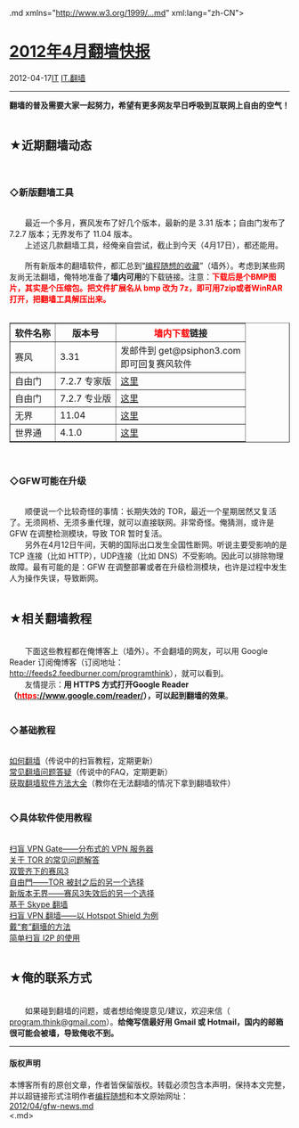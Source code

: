 <!DOCTYPE.md>
.md xmlns="http://www.w3.org/1999/...md" xml:lang="zh-CN">
<head>
<meta http-equiv="Content-Type" content="text.md; charset=utf-8" />
<meta name="generator" content="Python script by program.think@gmail.com" />
<meta name="provider" content="program-think.blogspot.com" />
<link type="text/css" rel="stylesheet" href="../../css/program-think.css" />
<title>2012年4月翻墙快报 - 编程随想的博客</title>
</head>
<body>
<div id="main" style="width:100%;">
<h1><a href="../../index.md" title="回到首页">2012年4月翻墙快报</a></h1>
<div class="post-info"><span class="date-header">2012-04-17</span><a href="../../tags/IT.md" class="tag">IT</a> <a href="../../tags/IT.E7BFBBE5A299.md" class="tag">IT.翻墙</a> </div>
<hr>
<div class="post">
<b>翻墙的普及需要大家一起努力，希望有更多网友早日呼吸到互联网上自由的空气！</b><br /><br /><h2>★近期翻墙动态</h2><br /><h3>◇新版翻墙工具</h3><br />&#12288;&#12288;最近一个多月，赛风发布了好几个版本，最新的是 3.31 版本；自由门发布了 7.2.7 版本；无界发布了 11.04 版本。<br />&#12288;&#12288;上述这几款翻墙工具，经俺亲自尝试，截止到今天（4月17日），都还能用。<br /><br />&#12288;&#12288;所有新版本的翻墙软件，都汇总到“<a href="https://code.google.com/p/program-think/wiki/Software" target="_blank">编程随想的收藏</a>”（墙外）。考虑到某些网友尚无法翻墙，俺特地准备了<b>墙内可用</b>的下载链接。注意：<font color="red"><b>下载后是个BMP图片，其实是个压缩包。把文件扩展名从 bmp 改为 7z，即可用7zip或者WinRAR打开，把翻墙工具解压出来。</b></font><a name='more'></a><!--program-think--><br /><br /><table border="1" cellspacing="0"><tr><th>软件名称</th><th>版本号</th><th><font color="red">墙内下载</font>链接</th></tr><tr><td>赛风</td><td>3.31</td><td>发邮件到 get@psiphon3.com<br />即可回复赛风软件</td></tr><tr><td>自由门</td><td>7.2.7 专家版</td><td><a href="http://blob-s-docs.googlegroups.com/docs/OAAAAM6AcGyfUzuklWFHQNpRFRTia88gS0bpzrL2dimT_eO1uvvxz7q_S2zOKRltGCjPJynqE1SgHZqgc5Eufv5JaNMA15jOjO0F9_cvfyyaMKBbZKtDdal4lYRX" rel="nofollow">这里</a></td></tr><tr><td>自由门</td><td>7.2.7 专业版</td><td><a href="http://blob-s-docs.googlegroups.com/docs/OAAAAAt71UB8D-RTLm1OBqeiDb4mUIbwKnGpuChfL-j-UVUfsru0yecsjvTJkmc3HKx8nh6R9feSBYZslmTyvUtKb3MA15jOjB8zlo5rtLelU0aF2biWpmKYasSt" rel="nofollow">这里</a></td></tr><tr><td>无界</td><td>11.04</td><td><a href="https://blob-s-docs.googlegroups.com/docs/OgAAAKG7NzkSVnQ29CZa02vNFMAzWL_WQAQyCqukg0Me9aiT0-JHCh8cSMzJlX5YFT4X0iLn06SAlJZECJw1QNvXl7kA15jOjDnrY5gZpp7GW_VFBPtZy1mulTAV" rel="nofollow">这里</a></td></tr><tr><td>世界通</td><td>4.1.0</td><td><a href="http://img610.ph.126.net/jimNYb8Ngf6SHxl1RIHlsA==/1949777163676558355.bmp" rel="nofollow">这里</a></td></tr></table><br /><h3>◇GFW可能在升级</h3><br />&#12288;&#12288;顺便说一个比较奇怪的事情：长期失效的 TOR，最近一个星期居然又复活了。无须网桥、无须多重代理，就可以直接联网。非常奇怪。俺猜测，或许是 GFW 在调整检测模块，导致 TOR 暂时复活。<br />&#12288;&#12288;另外在4月12日午间，天朝的国际出口发生全国性断网。听说主要受影响的是 TCP 连接（比如 HTTP），UDP连接（比如 DNS）不受影响。因此可以排除物理故障。最有可能的是：GFW 在调整部署或者在升级检测模块，也许是过程中发生人为操作失误，导致断网。<br /><br /><h2>★相关翻墙教程</h2><br />&#12288;&#12288;下面这些教程都在俺博客上（墙外）。不会翻墙的网友，可以用 Google Reader 订阅俺博客（订阅地址：<a href="http://feeds2.feedburner.com/programthink" target="_blank">http://feeds2.feedburner.com/programthink</a>），就可以看到。<br />&#12288;&#12288;友情提示：<b>用 HTTPS 方式打开Google Reader（<a href="https://www.google.com/reader/" target="_blank" rel="nofollow"><font color="red">https</font>://www.google.com/reader/</a>），可以起到翻墙的效果</b>。<br /><br /><h3>◇基础教程</h3><br /><a href="../../2009/05/how-to-break-through-gfw.md">如何翻墙</a>（传说中的扫盲教程，定期更新）<br /><a href="../../2011/09/gfw-faq.md">常见翻墙问题答疑</a>（传说中的FAQ，定期更新）<br /><a href="../../2011/03/how-to-get-gfw-tools.md">获取翻墙软件方法大全</a>（教你在无法翻墙的情况下拿到翻墙软件）<br /><br /><h3>◇具体软件使用教程</h3><br /><a href="../../2013/04/gfw-vpngate.md">扫盲 VPN Gate——分布式的 VPN 服务器</a><br /><a href="../../2013/11/tor-faq.md">关于 TOR 的常见问题解答</a><br /><a href="../../2011/10/gfw-psiphon.md">双管齐下的赛风3</a><br /><a href="../../2010/03/choose-free-gate.md">自由門——TOR 被封之后的另一个选择</a><br /><a href="../../2011/12/gfw-wujie.md">新版本无界——赛风3失效后的另一个选择</a><br /><a href="../../2011/05/through-gfw-with-skype.md">基于 Skype 翻墙</a><br /><a href="../../2011/09/gfw-vpn-hotspot-shield.md">扫盲 VPN 翻墙——以 Hotspot Shield 为例</a><br /><a href="../../2009/09/break-through-gfw-with-tor.md">戴“套”翻墻的方法</a><br /><a href="../../2012/06/gfw-i2p.md">简单扫盲 I2P 的使用</a><br /><br /><h2>★俺的联系方式</h2><br />&#12288;&#12288;如果碰到翻墙的问题，或者想给俺提意见/建议，欢迎来信（ <u>program.think@gmail.com</u>）。<b>给俺写信最好用 Gmail 或 Hotmail，国内的邮箱很可能会被墙，导致俺收不到。</b><div class="blogger-post-footer">
</div>
<hr>
<div class="copyright">
<h4>版权声明</h4>
本博客所有的原创文章，作者皆保留版权。转载必须包含本声明，保持本文完整，并以超链接形式注明作者<a href="mailto:program.think@gmail.com">编程随想</a>和本文原始网址：<br>
<a href="2012/04/gfw-news.md">2012/04/gfw-news.md</a>
</div>
</div>
</body>
<.md>

